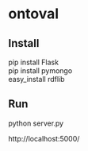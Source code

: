 # ontoval
<h2>Install</h2>
pip install Flask<br>
pip install pymongo<br>
easy_install rdflib<br>

<h2>Run</h2>
python server.py


http://localhost:5000/
